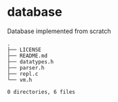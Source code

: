 # database
Database implemented from scratch

```
.
├── LICENSE
├── README.md
├── datatypes.h
├── parser.h
├── repl.c
└── vm.h

0 directories, 6 files
```
